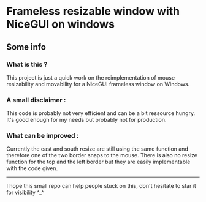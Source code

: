 # Frameless resizable window with NiceGUI on windows

## Some info

### What is this ?
This project is just a quick work on the reimplementation of mouse resizability and movability for a NiceGUI frameless window on Windows.

### A small disclaimer :
This code is probably not very efficient and can be a bit ressource hungry. It's good enough for my needs but probably not for production.

### What can be improved :
Currently the east and south resize are still using the same function and therefore one of the two border snaps to the mouse.
There is also no resize function for the top and the left border but they are easily implementable with the code given.

---

I hope this small repo can help people stuck on this, don't hesitate to star it for visibility ^_^
